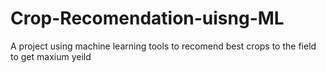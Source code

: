 # Crop-Recomendation-uisng-ML
A project using machine learning tools to recomend best crops to the field to get maxium yeild
